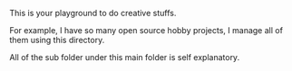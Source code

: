 
This is your playground to do creative stuffs. 

For example, I have so many open source hobby projects, I manage all of them using this directory. 

All of the sub folder under this main folder is self explanatory. 